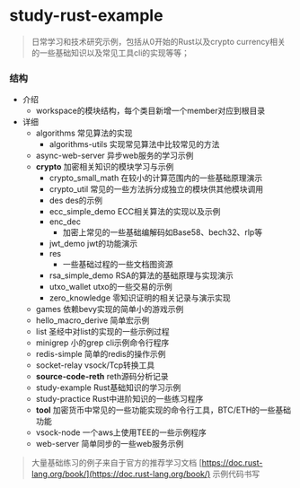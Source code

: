 # study-rust-example
> 日常学习和技术研究示例，包括从0开始的Rust以及crypto currency相关的一些基础知识以及常见工具cli的实现等等；

### 结构
- 介绍
  - workspace的模块结构，每个类目新增一个member对应到根目录
- 详细
  - algorithms 常见算法的实现
    - algorithms-utils 实现常见算法中比较常见的方法
  - async-web-server 异步web服务的学习示例
  - **crypto** 加密相关知识的模块学习与示例
    - crypto_small_math 在较小的计算范围内的一些基础原理演示
    - crypto_util 常见的一些方法拆分成独立的模块供其他模块调用
    - des des的示例
    - ecc_simple_demo ECC相关算法的实现以及示例
    - enc_dec
      - 加密上常见的一些基础编解码如Base58、bech32、rlp等
    - jwt_demo jwt的功能演示
    - res
      - 一些基础过程的一些文档图资源
    - rsa_simple_demo RSA的算法的基础原理与实现演示
    - utxo_wallet utxo的一些交易的示例
    - zero_knowledge 零知识证明的相关记录与演示实现
  - games 依赖bevy实现的简单小的游戏示例
  - hello_macro_derive 简单宏示例
  - list 圣经中对list的实现的一些示例过程
  - minigrep 小的grep cli示例命令行程序
  - redis-simple 简单的redis的操作示例
  - socket-relay vsock/Tcp转换工具
  - **source-code-reth** reth源码分析记录
  - study-example Rust基础知识的学习示例
  - study-practice Rust中进阶知识的一些练习程序
  - **tool** 加密货币中常见的一些功能实现的命令行工具，BTC/ETH的一些基础功能
  - vsock-node 一个aws上使用TEE的一些示例程序
  - web-server 简单同步的一些web服务示例

> 大量基础练习的例子来自于官方的推荐学习文档 [https://doc.rust-lang.org/book/](https://doc.rust-lang.org/book/) 示例代码书写
